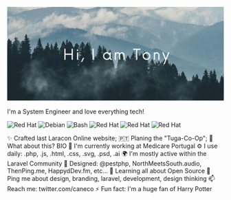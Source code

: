 ![Header Image](https://github.com/acavella/acavella/blob/master/assets/header.png)


I'm a System Engineer and love everything tech!

![Red Hat](https://img.shields.io/badge/-Red%20Hat-#EE0000?logo=redhat&style=for-the-badge)
![Debian](https://img.shields.io/badge/-Debian-#A81D33?logo=debian&style=for-the-badge)
![Bash](https://img.shields.io/badge/-Bash-#4EAA25?logo=gnubash&style=for-the-badge)
![Red Hat](https://img.shields.io/badge/-Red%20Hat-#EE0000?logo=redhat&style=for-the-badge)
![Red Hat](https://img.shields.io/badge/-Red%20Hat-#EE0000?logo=redhat&style=for-the-badge)
![Red Hat](https://img.shields.io/badge/-Red%20Hat-#EE0000?logo=redhat&style=for-the-badge)

✨ Crafted last Laracon Online website;
🇵🇹 Planing the "Tuga-Co-Op";
🍑 What about this?
BIO
🏢 I'm currently working at Medicare Portugal
⚙️ I use daily: .php, .js, .html, .css, .svg, .psd, .ai
🌍 I'm mostly active within the Laravel Community
💅 Designed: @pestphp, NorthMeetsSouth.audio, ThenPing.me, HappydDev.fm, etc…
🌱 Learning all about Open Source
💬 Ping me about design, branding, laravel, development, design thinking
📫 Reach me: twitter.com/caneco
⚡️ Fun fact: I'm a huge fan of Harry Potter

<!--
**acavella/acavella** is a ✨ _special_ ✨ repository because its `README.md` (this file) appears on your GitHub profile.

Here are some ideas to get you started:

- 🔭 I’m currently working on ...
- 🌱 I’m currently learning ...
- 👯 I’m looking to collaborate on ...
- 🤔 I’m looking for help with ...
- 💬 Ask me about ...
- 📫 How to reach me: ...
- 😄 Pronouns: ...
- ⚡ Fun fact: ...
-->
